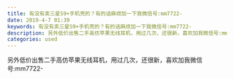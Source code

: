 ```yaml
---
title: 有没有卖三星S9+手机壳的？有的话麻烦加一下我微信号:mm7722-
date: 2019-4-7 01:39
keywords: 有没有卖三星S9+手机壳的？有的话麻烦加一下我微信号:mm7722-
description: 另外低价出售二手高仿苹果无线耳机，用过几次，还很新，喜欢加我微信号:mm7722-
categories: used
---
```

<td class="t_f" id="postmessage_3416913">

另外低价出售二手高仿苹果无线耳机，用过几次，还很新，喜欢加我微信号:mm7722-<br/>
</td>
